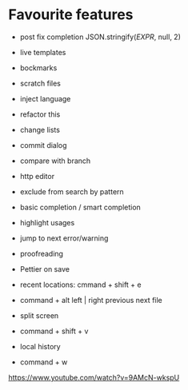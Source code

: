 # Favourite features
- post fix completion
  JSON.stringify($EXPR$, null, 2)
- live templates
- bockmarks
- scratch files
- inject language
- refactor this


- change lists
- commit dialog
- compare with branch

- http editor
- exclude from search by pattern
- basic completion / smart completion

- highlight usages
- jump to next error/warning

- proofreading

- Pettier on save

- recent locations: cmmand + shift + e
- command + alt left | right previous next file
- split screen
- command + shift + v
- local history
- command + w

https://www.youtube.com/watch?v=9AMcN-wkspU
